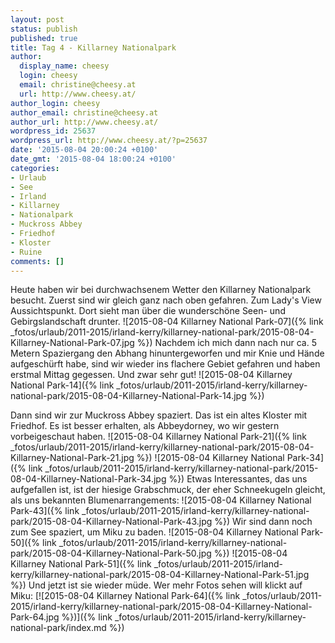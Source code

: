 ```yaml
---
layout: post
status: publish
published: true
title: Tag 4 - Killarney Nationalpark
author:
  display_name: cheesy
  login: cheesy
  email: christine@cheesy.at
  url: http://www.cheesy.at/
author_login: cheesy
author_email: christine@cheesy.at
author_url: http://www.cheesy.at/
wordpress_id: 25637
wordpress_url: http://www.cheesy.at/?p=25637
date: '2015-08-04 20:00:24 +0100'
date_gmt: '2015-08-04 18:00:24 +0100'
categories:
- Urlaub
- See
- Irland
- Killarney
- Nationalpark
- Muckross Abbey
- Friedhof
- Kloster
- Ruine
comments: []
---
```

Heute haben wir bei durchwachsenem Wetter den Killarney Nationalpark besucht. Zuerst sind wir gleich ganz nach oben gefahren. Zum Lady's View Aussichtspunkt. Dort sieht man über die wunderschöne Seen- und Gebirgslandschaft drunter.
![2015-08-04 Killarney National Park-07]({% link _fotos/urlaub/2011-2015/irland-kerry/killarney-national-park/2015-08-04-Killarney-National-Park-07.jpg %})
Nachdem ich mich dann nach nur ca. 5 Metern Spaziergang den Abhang hinuntergeworfen und mir Knie und Hände aufgeschürft habe, sind wir wieder ins flachere Gebiet gefahren und haben erstmal Mittag gegessen. Und zwar sehr gut!
![2015-08-04 Killarney National Park-14]({% link _fotos/urlaub/2011-2015/irland-kerry/killarney-national-park/2015-08-04-Killarney-National-Park-14.jpg %})
<!--more-->
Dann sind wir zur Muckross Abbey spaziert. Das ist ein altes Kloster mit Friedhof. Es ist besser erhalten, als Abbeydorney, wo wir gestern vorbeigeschaut haben.
![2015-08-04 Killarney National Park-21]({% link _fotos/urlaub/2011-2015/irland-kerry/killarney-national-park/2015-08-04-Killarney-National-Park-21.jpg %})
 ![2015-08-04 Killarney National Park-34]({% link _fotos/urlaub/2011-2015/irland-kerry/killarney-national-park/2015-08-04-Killarney-National-Park-34.jpg %})
Etwas Interessantes, das uns aufgefallen ist, ist der hiesige Grabschmuck, der eher Schneekugeln gleicht, als uns bekannten Blumenarrangements:
![2015-08-04 Killarney National Park-43]({% link _fotos/urlaub/2011-2015/irland-kerry/killarney-national-park/2015-08-04-Killarney-National-Park-43.jpg %})
Wir sind dann noch zum See spaziert, um Miku zu baden.
![2015-08-04 Killarney National Park-50]({% link _fotos/urlaub/2011-2015/irland-kerry/killarney-national-park/2015-08-04-Killarney-National-Park-50.jpg %})
 ![2015-08-04 Killarney National Park-51]({% link _fotos/urlaub/2011-2015/irland-kerry/killarney-national-park/2015-08-04-Killarney-National-Park-51.jpg %})
Und jetzt ist sie wieder müde. Wer mehr Fotos sehen will klickt auf Miku:
[![2015-08-04 Killarney National Park-64]({% link _fotos/urlaub/2011-2015/irland-kerry/killarney-national-park/2015-08-04-Killarney-National-Park-64.jpg %})]({% link _fotos/urlaub/2011-2015/irland-kerry/killarney-national-park/index.md %})
